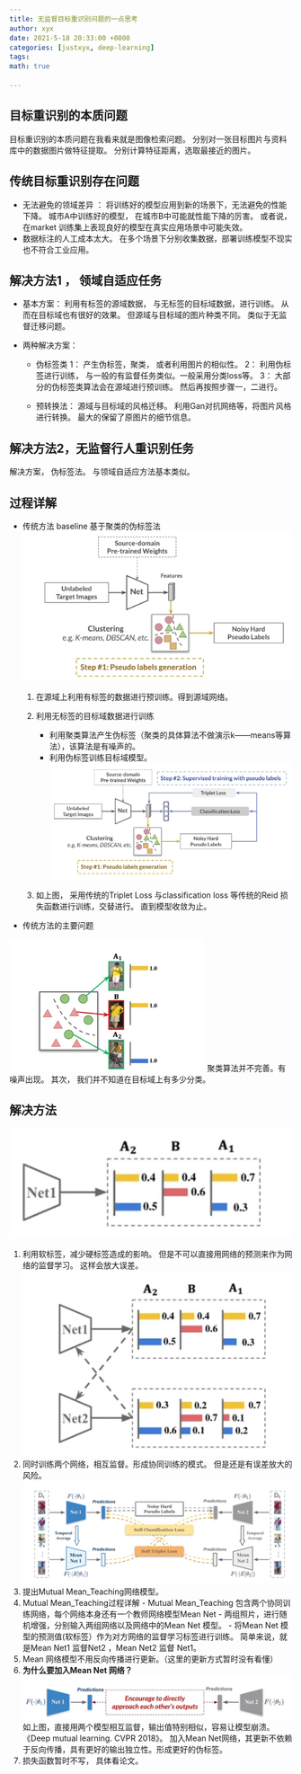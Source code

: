 ```yaml
---
title: 无监督目标重识别问题的一点思考
author: xyx
date: 2021-5-18 20:33:00 +0800
categories: [justxyx, deep-learning]
tags: 
math: true

---
```


## 目标重识别的本质问题
目标重识别的本质问题在我看来就是图像检索问题。 分别对一张目标图片与资料库中的数据图片做特征提取。 分别计算特征距离，选取最接近的图片。

## 传统目标重识别存在问题
- 无法避免的领域差异 ：
    将训练好的模型应用到新的场景下，无法避免的性能下降。
   城市A中训练好的模型， 在城市B中可能就性能下降的厉害。 或者说， 在market 训练集上表现良好的模型在真实应用场景中可能失效。
- 数据标注的人工成本太大。
   在多个场景下分别收集数据，部署训练模型不现实也不符合工业应用。

## 解决方法1 ， 领域自适应任务
- 基本方案： 
  利用有标签的源域数据， 与无标签的目标域数据，进行训练。 从而在目标域也有很好的效果。 但源域与目标域的图片种类不同。 类似于无监督迁移问题。

- 两种解决方案：
  - 伪标签类
    1： 产生伪标签，聚类， 或者利用图片的相似性。
    2： 利用伪标签进行训练， 与一般的有监督任务类似。一般采用分类loss等。
    3： 大部分的伪标签类算法会在源域进行预训练。 然后再按照步骤一，二进行。

  - 预转换法：
    源域与目标域的风格迁移。
    利用Gan对抗网络等，将图片风格进行转换。 最大的保留了原图片的细节信息。

## 解决方法2，无监督行人重识别任务

  解决方案， 伪标签法。 与领域自适应方法基本类似。

## 过程详解
- 传统方法 baseline 基于聚类的伪标签法
![p1](/assets/img/2021.5.18/1621431055.jpg)
  1. 在源域上利用有标签的数据进行预训练。得到源域网络。
  2. 利用无标签的目标域数据进行训练
      - 利用聚类算法产生伪标签（聚类的具体算法不做演示k——means等算法），该算法是有噪声的。
      - 利用伪标签训练目标域模型。
    ![p2](/assets/img/2021.5.18/p2.png)

  3. 如上图， 采用传统的Triplet Loss 与classification loss 等传统的Reid 损失函数进行训练，交替进行。 直到模型收敛为止。

- 传统方法的主要问题

![p3](/assets/img/2021.5.18/p3.png)
  聚类算法并不完善。有噪声出现。 其次， 我们并不知道在目标域上有多少分类。

## 解决方法
  ![p4](/assets/img/2021.5.18/p4.png)
  1. 利用软标签，减少硬标签造成的影响。 但是不可以直接用网络的预测来作为网络的监督学习。 这样会放大误差。
   ![p5](/assets/img/2021.5.18/p5.png)
  2. 同时训练两个网络，相互监督。形成协同训练的模式。 但是还是有误差放大的风险。
   ![p6](/assets/img/2021.5.18/p6.png)
  3. 提出Mutual Mean_Teaching网络模型。
  4. Mutual Mean_Teaching过程详解
    - Mutual Mean_Teaching 包含两个协同训练网络，每个网络本身还有一个教师网络模型Mean Net
    - 两组照片，进行随机增强，分别输入两组网络以及网络中的Mean Net 模型。
    - 将Mean Net 模型的预测值(软标签）作为对方网络的监督学习标签进行训练。  简单来说，就是Mean Net1 监督Net2 ，Mean Net2 监督 Net1。
  5. Mean 网络模型不用反向传播进行更新。（这里的更新方式暂时没有看懂）
  6. **为什么要加入Mean Net 网络？**
  ![p7](/assets/img/2021.5.18/p7.png)
  如上图，直接用两个模型相互监督，输出值特别相似，容易让模型崩溃。 《Deep mutual learning. CVPR 2018》。 加入Mean Net网络，其更新不依赖于反向传播，具有更好的输出独立性。形成更好的伪标签。
  7. 损失函数暂时不写， 具体看论文。
